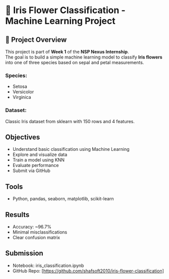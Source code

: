# 🌸 Iris Flower Classification - Machine Learning Project

## 📁 Project Overview
This project is part of **Week 1** of the **NSP Nexus Internship**.  
The goal is to build a simple machine learning model to classify **Iris flowers** into one of three species based on sepal and petal measurements.

### Species:
- Setosa
- Versicolor
- Virginica

### Dataset:
Classic Iris dataset from sklearn with 150 rows and 4 features.

## Objectives
- Understand basic classification using Machine Learning
- Explore and visualize data
- Train a model using KNN
- Evaluate performance
- Submit via GitHub

## Tools
- Python, pandas, seaborn, matplotlib, scikit-learn

## Results
- Accuracy: ~96.7%
- Minimal misclassifications
- Clear confusion matrix

## Submission
- Notebook: iris_classification.ipynb
- GitHub Repo: [https://github.com/shafsoft2010/iris-flower-classification]
